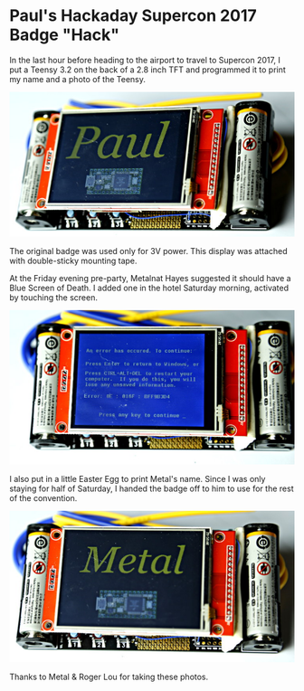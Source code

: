 # Paul's Hackaday Supercon 2017 Badge "Hack"

In the last hour before heading to the airport to travel to Supercon 2017,
I put a Teensy 3.2 on the back of a 2.8 inch TFT and programmed it to print
my name and a photo of the Teensy.

![](photo1.jpg)

The original badge was used only for 3V power.  This display was attached
with double-sticky mounting tape.

At the Friday evening pre-party, Metalnat Hayes suggested it should have a
Blue Screen of Death.  I added one in the hotel Saturday morning, activated
by touching the screen.

![](photo2.jpg)

I also put in a little Easter Egg to print Metal's name.  Since I was only
staying for half of Saturday, I handed the badge off to him to use for the
rest of the convention.

![](photo3.jpg)

Thanks to Metal & Roger Lou for taking these photos.
